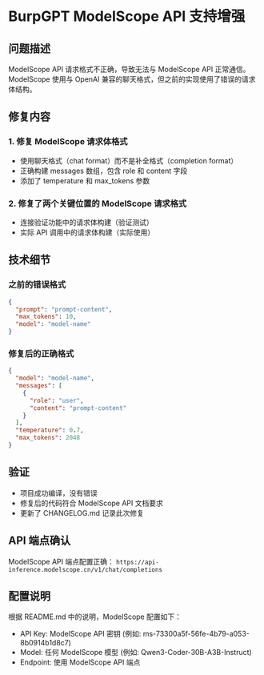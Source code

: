 # BurpGPT ModelScope API 支持增强

## 问题描述
ModelScope API 请求格式不正确，导致无法与 ModelScope API 正常通信。ModelScope 使用与 OpenAI 兼容的聊天格式，但之前的实现使用了错误的请求体结构。

## 修复内容

### 1. 修复 ModelScope 请求体格式
- 使用聊天格式（chat format）而不是补全格式（completion format）
- 正确构建 messages 数组，包含 role 和 content 字段
- 添加了 temperature 和 max_tokens 参数

### 2. 修复了两个关键位置的 ModelScope 请求格式
- 连接验证功能中的请求体构建（验证测试）
- 实际 API 调用中的请求体构建（实际使用）

## 技术细节

### 之前的错误格式
```json
{
  "prompt": "prompt-content",
  "max_tokens": 10,
  "model": "model-name"
}
```

### 修复后的正确格式
```json
{
  "model": "model-name",
  "messages": [
    {
      "role": "user",
      "content": "prompt-content"
    }
  ],
  "temperature": 0.7,
  "max_tokens": 2048
}
```

## 验证
- 项目成功编译，没有错误
- 修复后的代码符合 ModelScope API 文档要求
- 更新了 CHANGELOG.md 记录此次修复

## API 端点确认
ModelScope API 端点配置正确：
`https://api-inference.modelscope.cn/v1/chat/completions`

## 配置说明
根据 README.md 中的说明，ModelScope 配置如下：
- API Key: ModelScope API 密钥 (例如: ms-73300a5f-56fe-4b79-a053-8b0914b1d8c7)
- Model: 任何 ModelScope 模型 (例如: Qwen3-Coder-30B-A3B-Instruct)
- Endpoint: 使用 ModelScope API 端点